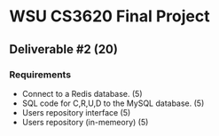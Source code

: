 # WSU CS3620 Final Project

## Deliverable #2 (20)

### Requirements

- Connect to a Redis database. (5)
- SQL code for C,R,U,D to the MySQL database. (5)
- Users repository interface (5)
- Users repository (in-memeory) (5)